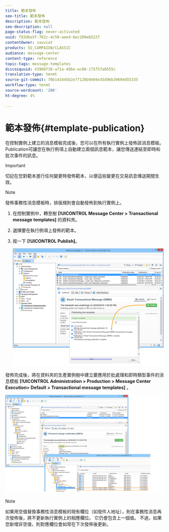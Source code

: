 ```yaml
---
title: 範本發佈
seo-title: 範本發佈
description: 範本發佈
seo-description: null
page-status-flag: never-activated
uuid: f83dbe5f-762c-4c58-aeed-6ec289eb522f
contentOwner: sauviat
products: SG_CAMPAIGN/CLASSIC
audience: message-center
content-type: reference
topic-tags: message-templates
discoiquuid: 43908738-a71a-49be-ac00-175f57a0555c
translation-type: tm+mt
source-git-commit: 70b143445b2e77128b9404e35d96b39694d55335
workflow-type: tm+mt
source-wordcount: '206'
ht-degree: 4%

---
```



# 範本發佈{#template-publication}

在控制實例上建立的消息模板完成後，您可以在所有執行實例上發佈該消息模板。 Publication可讓您在執行例項上自動建立兩個訊息範本，讓您傳送連結至即時和批次事件的訊息。

>[!IMPORTANT]
>
>切記在您對範本進行任何變更時發佈範本，以便這些變更在交易訊息傳送期間生效。

>[!NOTE]
>
>發佈事務性消息模板時，排版規則會自動發佈到執行實例上。

1. 在控制實例中，轉至樹 **[!UICONTROL Message Center > Transactional message templates]** 的資料夾。
1. 選擇要在執行例項上發佈的範本。
1. 按一下 **[!UICONTROL Publish]**。

   ![](assets/messagecenter_publish_model_008.png)

發佈完成後，將在資料夾的生產實例樹中建立要應用於批處理和即時類型事件的消息模板 **[!UICONTROL Administration > Production > Message Center Execution> Default > Transactional message templates]** 。

![](assets/messagecenter_deployed_model_001.png)

>[!NOTE]
>
>如果用空值替換事務性消息模板的現有欄位（如發件人地址），則在事務性消息再次發佈後，將不更新執行實例上的相應欄位。 它仍會包含上一個值。 不過，如果您新增非空值，則對應欄位會如常在下次發佈後更新。
